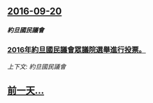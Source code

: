 ## [2016-09-20](/news/2016/09/20/index.md)

##### 約旦國民議會
### [2016年約旦國民議會眾議院選舉進行投票。 ](/news/2016/09/20/2016年約旦國民議會眾議院選舉進行投票.md)
_上下文: 約旦國民議會_

## [前一天...](/news/2016/09/19/index.md)

